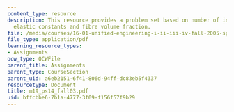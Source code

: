 ```yaml
---
content_type: resource
description: This resource provides a problem set based on number of independent engineering
  elastic constants and fibre volume fraction.
file: /media/courses/16-01-unified-engineering-i-ii-iii-iv-fall-2005-spring-2006/bffcbbe67b1a47773f09f156f57f9b29_m19_ps14_fall03.pdf
file_type: application/pdf
learning_resource_types:
- Assignments
ocw_type: OCWFile
parent_title: Assignments
parent_type: CourseSection
parent_uid: a6eb2151-6f41-806d-94ff-dc83eb5f4337
resourcetype: Document
title: m19_ps14_fall03.pdf
uid: bffcbbe6-7b1a-4777-3f09-f156f57f9b29
---
```

